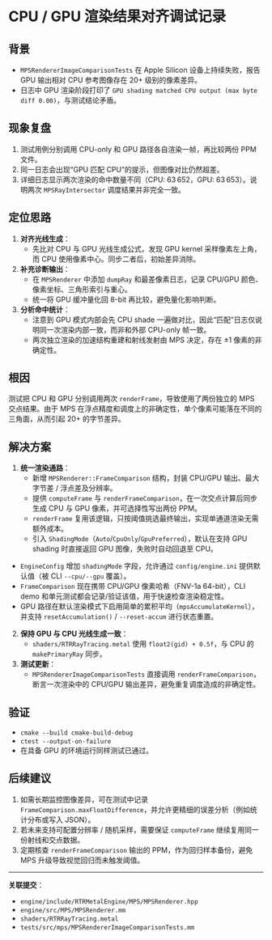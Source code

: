# CPU / GPU 渲染结果对齐调试记录

## 背景
- `MPSRendererImageComparisonTests` 在 Apple Silicon 设备上持续失败，报告 GPU 输出相对 CPU 参考图像存在 20+ 级别的像素差异。
- 日志中 GPU 渲染阶段打印了 `GPU shading matched CPU output (max byte diff 0.00)`，与测试结论矛盾。

## 现象复盘
1. 测试用例分别调用 CPU-only 和 GPU 路径各自渲染一帧，再比较两份 PPM 文件。
2. 同一日志会出现“GPU 匹配 CPU”的提示，但图像对比仍然超差。
3. 详细日志显示两次渲染的命中数量不同（CPU: 63 652，GPU: 63 653）。说明两次 `MPSRayIntersector` 调度结果并非完全一致。

## 定位思路
1. **对齐光线生成**：
   - 先比对 CPU 与 GPU 光线生成公式，发现 GPU kernel 采样像素左上角，而 CPU 使用像素中心。同步二者后，初始差异消除。
2. **补充诊断输出**：
   - 在 `MPSRenderer` 中添加 `dumpRay` 和最差像素日志，记录 CPU/GPU 颜色、像素坐标、三角形索引与重心。
   - 统一将 GPU 缓冲量化回 8-bit 再比较，避免量化影响判断。
3. **分析命中统计**：
   - 注意到 GPU 模式内部会先 CPU shade 一遍做对比，因此“匹配”日志仅说明同一次渲染内部一致，而非和外部 CPU-only 帧一致。
   - 两次独立渲染的加速结构重建和射线发射由 MPS 决定，存在 ±1 像素的非确定性。

## 根因
测试把 CPU 和 GPU 分别调用两次 `renderFrame`，导致使用了两份独立的 MPS 交点结果。由于 MPS 在浮点精度和调度上的非确定性，单个像素可能落在不同的三角面，从而引起 20+ 的字节差异。

## 解决方案
1. **统一渲染通路**：
   - 新增 `MPSRenderer::FrameComparison` 结构，封装 CPU/GPU 输出、最大字节差 / 浮点差及分辨率。
   - 提供 `computeFrame` 与 `renderFrameComparison`，在一次交点计算后同步生成 CPU 与 GPU 像素，并可选择性写出两份 PPM。
   - `renderFrame` 复用该逻辑，只按阈值挑选最终输出，实现单通道渲染无需额外成本。
   - 引入 `ShadingMode`（`Auto`/`CpuOnly`/`GpuPreferred`），默认在支持 GPU shading 时直接返回 GPU 图像，失败时自动回退至 CPU。
- `EngineConfig` 增加 `shadingMode` 字段，允许通过 `config/engine.ini` 提供默认值（被 CLI `--cpu/--gpu` 覆盖）。
- `FrameComparison` 现在携带 CPU/GPU 像素哈希（FNV-1a 64-bit），CLI demo 和单元测试都会记录/验证该值，用于快速检查渲染稳定性。
- GPU 路径在默认渲染模式下启用简单的累积平均（`mpsAccumulateKernel`），并支持 `resetAccumulation()` / `--reset-accum` 进行状态重置。
2. **保持 GPU 与 CPU 光线生成一致**：
   - `shaders/RTRRayTracing.metal` 使用 `float2(gid) + 0.5f`，与 CPU 的 `makePrimaryRay` 同步。
3. **测试更新**：
   - `MPSRendererImageComparisonTests` 直接调用 `renderFrameComparison`，断言一次渲染中的 CPU/GPU 输出差异，避免重复调度造成的非确定性。

## 验证
- `cmake --build cmake-build-debug`
- `ctest --output-on-failure`
- 在具备 GPU 的环境运行同样测试已通过。

## 后续建议
1. 如需长期监控图像差异，可在测试中记录 `FrameComparison.maxFloatDifference`，并允许更精细的误差分析（例如统计分布或写入 JSON）。
2. 若未来支持可配置分辨率 / 随机采样，需要保证 `computeFrame` 继续复用同一份射线和交点数据。
3. 定期核查 `renderFrameComparison` 输出的 PPM，作为回归样本备份，避免 MPS 升级导致视觉回归而未触发阈值。

---
**关联提交**：
- `engine/include/RTRMetalEngine/MPS/MPSRenderer.hpp`
- `engine/src/MPS/MPSRenderer.mm`
- `shaders/RTRRayTracing.metal`
- `tests/src/mps/MPSRendererImageComparisonTests.mm`
